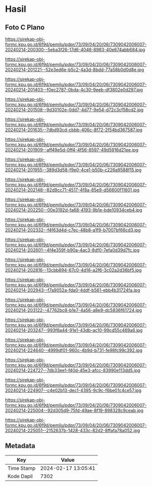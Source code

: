 # Hasil

## Foto C Plano

https://sirekap-obj-formc.kpu.go.id/6f9d/pemilu/pdpr/73/09/04/20/06/7309042006007-20240214-200300--5eba3f26-17d6-4046-8983-40e674abb684.jpg

https://sirekap-obj-formc.kpu.go.id/6f9d/pemilu/pdpr/73/09/04/20/06/7309042006007-20240214-201221--52e3ed6e-b5c2-4a3d-8bdd-77a58b0d0d8e.jpg

https://sirekap-obj-formc.kpu.go.id/6f9d/pemilu/pdpr/73/09/04/20/06/7309042006007-20240214-201403--f0ec2787-0bda-4c30-9eeb-df3802e0d297.jpg

https://sirekap-obj-formc.kpu.go.id/6f9d/pemilu/pdpr/73/09/04/20/06/7309042006007-20240214-201508--9d30102e-0dd7-4d77-9e54-d72c3cf58cd2.jpg

https://sirekap-obj-formc.kpu.go.id/6f9d/pemilu/pdpr/73/09/04/20/06/7309042006007-20240214-201635--7dbd93cd-cbbb-406c-8f72-2f54bd367587.jpg

https://sirekap-obj-formc.kpu.go.id/6f9d/pemilu/pdpr/73/09/04/20/06/7309042006007-20240214-201909--aff49e5d-0ff4-4f56-8597-49d5916d21ee.jpg

https://sirekap-obj-formc.kpu.go.id/6f9d/pemilu/pdpr/73/09/04/20/06/7309042006007-20240214-201955--389d3d58-f9e0-4ce1-b50b-c226a9588f15.jpg

https://sirekap-obj-formc.kpu.go.id/6f9d/pemilu/pdpr/73/09/04/20/06/7309042006007-20240214-202148--82d9cc71-4517-4f8a-85e9-d56600f11601.jpg

https://sirekap-obj-formc.kpu.go.id/6f9d/pemilu/pdpr/73/09/04/20/06/7309042006007-20240214-202250--00e3192d-fa68-4193-9b1e-bde10934ceb4.jpg

https://sirekap-obj-formc.kpu.go.id/6f9d/pemilu/pdpr/73/09/04/20/06/7309042006007-20240214-202332--f4f63d4d-c7ec-48b8-a1f9-b7007bf66cd3.jpg

https://sirekap-obj-formc.kpu.go.id/6f9d/pemilu/pdpr/73/09/04/20/06/7309042006007-20240214-202601--4f4e359f-b90a-4ac3-8df0-7efa0d39d7fc.jpg

https://sirekap-obj-formc.kpu.go.id/6f9d/pemilu/pdpr/73/09/04/20/06/7309042006007-20240214-202816--13cbb894-67c0-4d16-a2f6-3c02a2d36bf5.jpg

https://sirekap-obj-formc.kpu.go.id/6f9d/pemilu/pdpr/73/09/04/20/06/7309042006007-20240214-202943--f7a9052a-fda0-4ddf-b561-ebb4b31724fa.jpg

https://sirekap-obj-formc.kpu.go.id/6f9d/pemilu/pdpr/73/09/04/20/06/7309042006007-20240214-203122--47762bc8-b1e7-4a56-a8e9-dc5836f61724.jpg

https://sirekap-obj-formc.kpu.go.id/6f9d/pemilu/pdpr/73/09/04/20/06/7309042006007-20240214-203247--993f6a44-91e1-43db-ac10-99cd55c469a6.jpg

https://sirekap-obj-formc.kpu.go.id/6f9d/pemilu/pdpr/73/09/04/20/06/7309042006007-20240214-224640--4999df01-960c-4b9d-b731-fe98fc99c392.jpg

https://sirekap-obj-formc.kpu.go.id/6f9d/pemilu/pdpr/73/09/04/20/06/7309042006007-20240214-224727--7db33ee1-f40d-45e3-afcc-83990e113dd5.jpg

https://sirekap-obj-formc.kpu.go.id/6f9d/pemilu/pdpr/73/09/04/20/06/7309042006007-20240214-224907--c4e02b13-dec1-4395-9c9c-f6be01c4ce57.jpg

https://sirekap-obj-formc.kpu.go.id/6f9d/pemilu/pdpr/73/09/04/20/06/7309042006007-20240214-225004--92d305d9-75fd-49ae-8f19-898328c9ceab.jpg

https://sirekap-obj-formc.kpu.go.id/6f9d/pemilu/pdpr/73/09/04/20/06/7309042006007-20240214-225051--2152637b-1428-433c-82d2-8ffafa78a052.jpg


## Metadata

| Key        | Value               |
| ---------- | ------------------- |
| Time Stamp | 2024-02-17 13:05:41 |
| Kode Dapil | 7302                |



